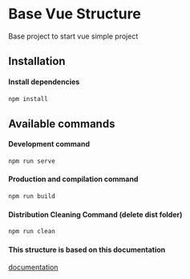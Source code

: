 # Base Vue Structure
Base project to start vue simple project

## Installation

#### Install dependencies
```bash
npm install
```

## Available commands

#### Development command
```bash
npm run serve
```

#### Production and compilation command
```bash
npm run build
```
#### Distribution Cleaning Command (delete dist folder)
```bash
npm run clean
```
#### This structure is based on this documentation
[documentation](https://www.freecodecamp.org/news/how-to-create-a-vue-js-app-using-single-file-components-without-the-cli-7e73e5b8244f/)